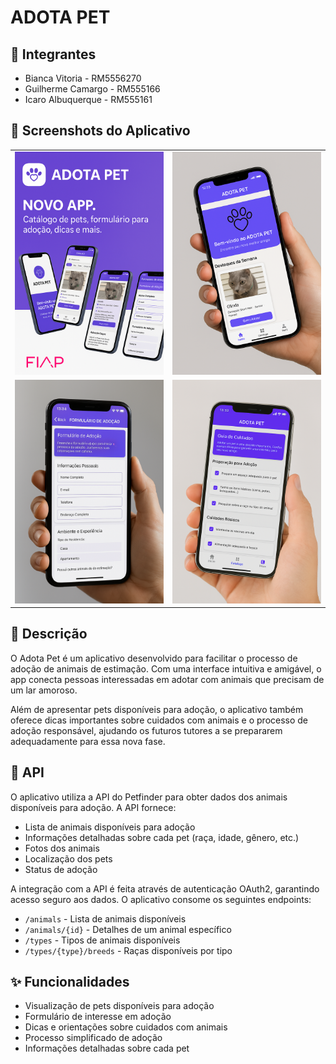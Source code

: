# ADOTA PET

## 👥 Integrantes

- Bianca Vitoria - RM5556270
- Guilherme Camargo - RM555166
- Icaro Albuquerque - RM555161

## 📱 Screenshots do Aplicativo

<div align="center">
  <table>
    <tr>
      <td align="center">
        <img src="assets/BannerAPP.png" width="400px" alt="Tela 1"/>
      </td>
      <td align="center">
        <img src="assets/InicioAPP.png" width="400px" alt="Tela 2"/>
      </td>
    </tr>
    <tr>
      <td align="center">
        <img src="assets/FormAPP.png" width="400px" alt="Tela 3"/>
      </td>
      <td align="center">
        <img src="assets/DicasAPP.png" width="400px" alt="Tela 4"/>
      </td>
    </tr>
  </table>
</div>

## 📝 Descrição

O Adota Pet é um aplicativo desenvolvido para facilitar o processo de adoção de animais de estimação. Com uma interface intuitiva e amigável, o app conecta pessoas interessadas em adotar com animais que precisam de um lar amoroso. 

Além de apresentar pets disponíveis para adoção, o aplicativo também oferece dicas importantes sobre cuidados com animais e o processo de adoção responsável, ajudando os futuros tutores a se prepararem adequadamente para essa nova fase.

## 🔧 API

O aplicativo utiliza a API do Petfinder para obter dados dos animais disponíveis para adoção. A API fornece:

- Lista de animais disponíveis para adoção
- Informações detalhadas sobre cada pet (raça, idade, gênero, etc.)
- Fotos dos animais
- Localização dos pets
- Status de adoção

A integração com a API é feita através de autenticação OAuth2, garantindo acesso seguro aos dados. O aplicativo consome os seguintes endpoints:

- `/animals` - Lista de animais disponíveis
- `/animals/{id}` - Detalhes de um animal específico
- `/types` - Tipos de animais disponíveis
- `/types/{type}/breeds` - Raças disponíveis por tipo

## ✨ Funcionalidades

- Visualização de pets disponíveis para adoção
- Formulário de interesse em adoção
- Dicas e orientações sobre cuidados com animais
- Processo simplificado de adoção
- Informações detalhadas sobre cada pet
